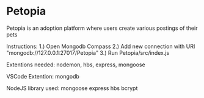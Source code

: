 
# Petopia

Petopia is an adoption platform where users create various postings of their pets

Instructions:
1.) Open Mongodb Compass
2.) Add new connection with URI "mongodb://127.0.0.1:27017/Petopia"
3.) Run Petopia/src/index.js

Extentions needed:
nodemon, hbs, express, mongoose

VSCode Extention: 
mongodb

NodeJS library used:
mongoose 
express 
hbs 
bcrypt 